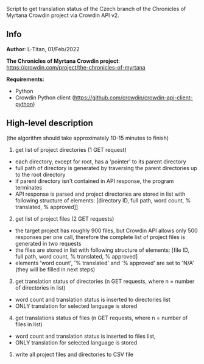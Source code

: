 Script to get translation status of the Czech branch of the Chronicles of Myrtana Crowdin project via Crowdin API v2.

## Info
 **Author**: L-Titan, 01/Feb/2022

 **The Chronicles of Myrtana Crowdin project**: https://crowdin.com/project/the-chronicles-of-myrtana
 
 **Requirements:**
 * Python
 * Crowdin Python client (https://github.com/crowdin/crowdin-api-client-python)

## High-level description
 (the algorithm should take approximately 10-15 minutes
  to finish)
  
 1. get list of project directories (1 GET request)
   * each directory, except for root, has a 'pointer' to
     its parent directory
   * full path of directory is generated by traversing
     the parent directories up to the root directory
   * if parent directory isn't contained in API response,
     the program terminates
   * API response is parsed and project directories are 
     stored in list with following structure of elements: 
     [directory ID, full path, word count, % translated, % approved]]

 2. get list of project files (2 GET requests)
   * the target project has roughly 900 files, but
     Crowdin API allows only 500 responses per one call,
     therefore the complete list of project files is 
     generated in two requests
   * the files are stored in list with following
     structure of elements: 
     [file ID, full path, word count, % translated, % approved]
   * elements 'word count', '% translated' and '% approved'
     are set to 'N/A' (they will be filled in next steps)
      
 3.  get translation status of directories (n GET requests,
     where n = number of directories in list)
   * word count and translation status is inserted to 
     directories list
   * ONLY translation for selected language is stored

 4.  get translations status of files (n GET requests,
     where n = number of files in list)
   * word count and translation status is inserted to files list,
   * ONLY translation for selected language is stored
 5. write all project files and directories to CSV file
